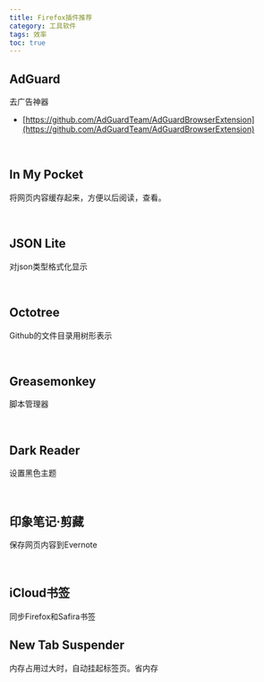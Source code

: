 ```yaml
---
title: Firefox插件推荐
category: 工具软件
tags: 效率
toc: true
---
```



## **AdGuard**

去广告神器

- [https://github.com/AdGuardTeam/AdGuardBrowserExtension](https://github.com/AdGuardTeam/AdGuardBrowserExtension)

<br/>

## **In My Pocket**

将网页内容缓存起来，方便以后阅读，查看。

<br/>

## **JSON Lite**

对json类型格式化显示

<br/>

## **Octotree**

Github的文件目录用树形表示

<br/>

## **Greasemonkey**

脚本管理器

<br/>

## **Dark Reader**

设置黑色主题

<br/>

## **印象笔记·剪藏**

保存网页内容到Evernote

<br/>

## **iCloud书签**

同步Firefox和Safira书签


## New Tab Suspender

内存占用过大时，自动挂起标签页。省内存








